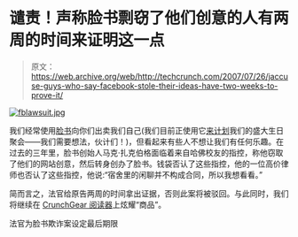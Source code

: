 # 谴责！声称脸书剽窃了他们创意的人有两周的时间来证明这一点

> 原文：<https://web.archive.org/web/http://techcrunch.com/2007/07/26/jaccuse-guys-who-say-facebook-stole-their-ideas-have-two-weeks-to-prove-it/>

[![fblawsuit.jpg](img/770599bf953bb2ab68bc5251942e0bea.png)](https://web.archive.org/web/20150930062601/http://old.crunchgear.com/wp-content/uploads/fblawsuit.jpg "fblawsuit.jpg")

我们经常使用[脸书](https://web.archive.org/web/20150930062601/http://crunchgear.com/category/facebook/)向你们出卖我们自己(我们目前正使用它[来计划](https://web.archive.org/web/20150930062601/http://nyu.facebook.com/topic.php?uid=3473610402&topic=2835)我们的盛大生日聚会——我们需要想法，伙计们！)，但看起来有些人不想让我们有任何乐趣。在过去的三年里，脸书创始人马克·扎克伯格面临着来自哈佛校友的指控，称他窃取了他们的网站创意，然后转身创办了脸书。钱袋否认了这些指控，他的一位高价律师也否认了这些指控，他说:“宿舍里的闲聊并不构成合同，所以我想看看。”

简而言之，法官给原告两周的时间拿出证据，否则此案将被驳回。与此同时，我们将继续在 [CrunchGear 阅读器](https://web.archive.org/web/20150930062601/http://nyu.facebook.com/group.php?gid=3473610402)上炫耀“商品”。

法官为脸书欺诈案设定最后期限
